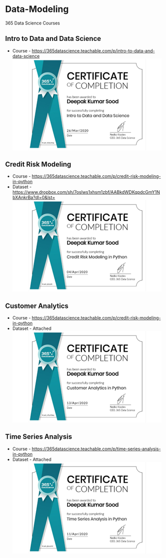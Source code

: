 # Data-Modeling
365 Data Science Courses

## Intro to Data and Data Science
* Course - https://365datascience.teachable.com/p/intro-to-data-and-data-science
![Intro to Data and Data Science](/Certificates/365-Data-Science-intro-to-data-and-data-science.jpg)

## Credit Risk Modeling
* Course - https://365datascience.teachable.com/p/credit-risk-modeling-in-python
* Dataset - https://www.dropbox.com/sh/7oslws1xhsm1zbf/AABkdWDKqpdcGmY1NbXAnkrBa?dl=0&lst=
![Credit Risk Modeling](/Certificates/365-Data-Science-credit-risk-modeling-in-python.jpg)

## Customer Analytics
* Course - https://365datascience.teachable.com/p/credit-risk-modeling-in-python
* Dataset - Attached
![Customer Analytics](/Certificates/365-Data-Science-customer-analytics-in-python.jpg)

## Time Series Analysis
* Course - https://365datascience.teachable.com/p/time-series-analysis-in-python
* Dataset - Attached
![Time Series Analysis](/Certificates/365-Data-Science-time-series-analysis-in-python.jpg)

